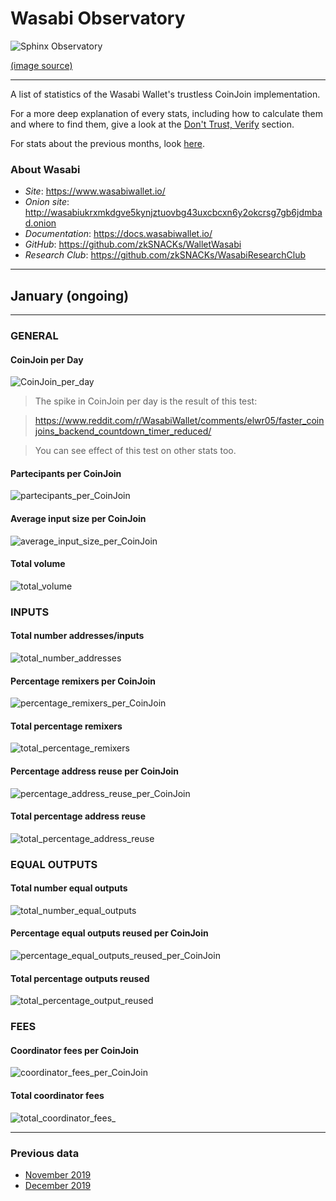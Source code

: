 # Wasabi Observatory

![Sphinx Observatory](Sphinx_Observatorium.jpg)

[(image source)](https://en.wikipedia.org/wiki/Sphinx_Observatory)

---

A list of statistics of the Wasabi Wallet's trustless CoinJoin implementation.

For a more deep explanation of every stats, including how to calculate them and where to find them, give a look at the [Don't Trust, Verify](Dont_Trust_Verify.md) section. 

For stats about the previous months, look [here](README.md#previous-data).

### About Wasabi

* *Site*: https://www.wasabiwallet.io/ 
* *Onion site*: http://wasabiukrxmkdgve5kynjztuovbg43uxcbcxn6y2okcrsg7gb6jdmbad.onion
* *Documentation*: https://docs.wasabiwallet.io/ 
* *GitHub*: https://github.com/zkSNACKs/WalletWasabi
* *Research Club*: https://github.com/zkSNACKs/WasabiResearchClub

---

## January (ongoing)

---

### GENERAL

#### CoinJoin per Day
![CoinJoin_per_day](https://github.com/PulpCattel/Wasabi_Observatory/blob/master/2019/January/CoinJoin_per_day.png)

> The spike in CoinJoin per day is the result of this test: 

> https://www.reddit.com/r/WasabiWallet/comments/elwr05/faster_coinjoins_backend_countdown_timer_reduced/

> You can see effect of this test on other stats too.

#### Partecipants per CoinJoin
![partecipants_per_CoinJoin](https://github.com/PulpCattel/Wasabi_Observatory/blob/master/2019/January/partecipants_per_CoinJoin.png)

#### Average input size per CoinJoin
![average_input_size_per_CoinJoin](https://github.com/PulpCattel/Wasabi_Observatory/blob/master/2019/January/average_input_size_per_CoinJoin.png)

#### Total volume
![total_volume](https://github.com/PulpCattel/Wasabi_Observatory/blob/master/2019/January/total_volume.png)

### INPUTS

#### Total number addresses/inputs

![total_number_addresses](https://github.com/PulpCattel/Wasabi_Observatory/blob/master/2019/January/total_number_addresses.png)

#### Percentage remixers per CoinJoin
![percentage_remixers_per_CoinJoin](https://github.com/PulpCattel/Wasabi_Observatory/blob/master/2019/January/percentage_remixers_per_CoinJoin.png)

#### Total percentage remixers
![total_percentage_remixers](https://github.com/PulpCattel/Wasabi_Observatory/blob/master/2019/January/total_percentage_remixers.png)

#### Percentage address reuse per CoinJoin
![percentage_address_reuse_per_CoinJoin](https://github.com/PulpCattel/Wasabi_Observatory/blob/master/2019/January/percentage_address_reuse_per_CoinJoin.png)

#### Total percentage address reuse
![total_percentage_address_reuse](https://github.com/PulpCattel/Wasabi_Observatory/blob/master/2019/January/total_percentage_address_reuse.png)

### EQUAL OUTPUTS

#### Total number equal outputs
![total_number_equal_outputs](https://github.com/PulpCattel/Wasabi_Observatory/blob/master/2019/January/total_number_equal_output_reused.png)

#### Percentage equal outputs reused per CoinJoin
![percentage_equal_outputs_reused_per_CoinJoin](https://github.com/PulpCattel/Wasabi_Observatory/blob/master/2019/January/percentage_equal_outputs_reused_per_CoinJoin.png)

#### Total percentage outputs reused
![total_percentage_output_reused](https://github.com/PulpCattel/Wasabi_Observatory/blob/master/2019/January/total_percentage_outputs_reused.png)

### FEES

#### Coordinator fees per CoinJoin
![coordinator_fees_per_CoinJoin](https://github.com/PulpCattel/Wasabi_Observatory/blob/master/2019/January/coordinator_fees_per_CoinJoin.png)

#### Total coordinator fees
![total_coordinator_fees_](https://github.com/PulpCattel/Wasabi_Observatory/blob/master/2019/January/total_coordinator_fees.png)

---

### Previous data

* [November 2019](https://github.com/PulpCattel/Wasabi_Observatory/blob/master/2019/November/README.md)
* [December 2019](https://github.com/PulpCattel/Wasabi_Observatory/blob/master/2019/December/README.md)
